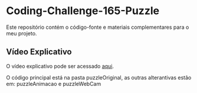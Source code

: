 # Coding-Challenge-165-Puzzle

Este repositório contém o código-fonte e materiais complementares para o meu projeto.

## Vídeo Explicativo

O vídeo explicativo pode ser acessado [aqui](https://drive.google.com/drive/folders/1--LwSgmi0OY-ld95nbCZSeXgUKHXyehz).

O código principal está na pasta puzzleOriginal, as outras alterantivas estão em: puzzleAnimacao e puzzleWebCam

